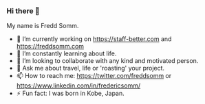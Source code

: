 ### Hi there 👋

My name is Fredd Somm.

- 🔭 I’m currently working on https://staff-better.com and https://freddsomm.com
- 🌱 I’m constantly learning about life.
- 👯 I’m looking to collaborate with any kind and motivated person.
- 💬 Ask me about travel, life or 'roasting' your project.
- 📫 How to reach me: https://twitter.com/freddsomm or https://www.linkedin.com/in/fredericsomm/
- ⚡ Fun fact: I was born in Kobe, Japan.

